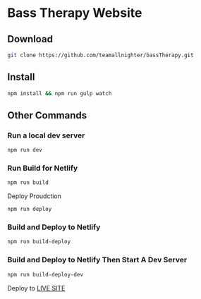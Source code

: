 # Bass Therapy Website

## Download 

```bash
git clone https://github.com/teamallnighter/bassTherapy.git
```

## Install 

```bash
npm install && npm run gulp watch
```

## Other Commands

### Run a local dev server

```bash
npm run dev
```

### Run Build for Netlify

```bash
npm run build
```

Deploy Proudction

```bash
npm run deploy
```

### Build and Deploy to Netlify

```bash
npm run build-deploy
```

### Build and Deploy to Netlify Then Start A Dev Server

```bash
npm run build-deploy-dev
```

Deploy to [LIVE SITE](https://basstherapy.netlify.app/)